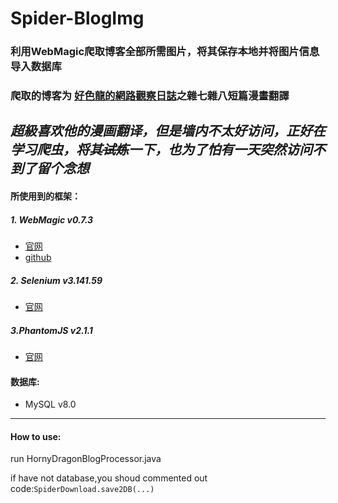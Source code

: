 # Spider-BlogImg
### 利用WebMagic爬取博客全部所需图片，将其保存本地并将图片信息导入数据库
### 爬取的博客为 [好色龍的網路觀察日誌](https://hornydragon.blogspot.com/)之雜七雜八短篇漫畫翻譯
*超級喜欢他的漫画翻译，但是墙内不太好访问，正好在学习爬虫，将其~~试炼~~一下，也为了怕有一天突然访问不到了留个念想*
---
#### 所使用到的框架：
##### 1. WebMagic v0.7.3
+ [官网](http://webmagic.io/)
+ [github](https://github.com/code4craft/webmagic)
##### 2. Selenium v3.141.59
+ [官网](https://www.seleniumhq.org)
##### 3.PhantomJS v2.1.1
+ [官网](http://phantomjs.org/)

#### 数据库:
+ MySQL v8.0
---
#### How to use:<br>
run HornyDragonBlogProcessor.java

if have not database,you shoud commented out code:`SpiderDownload.save2DB(...)`
